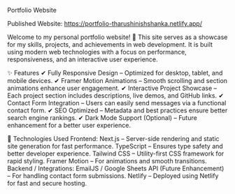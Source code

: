Portfolio Website

Published Website: https://portfolio-tharushinishshanka.netlify.app/


Welcome to my personal portfolio website! 🚀 This site serves as a showcase for my skills, projects, and achievements in web development. It is built using modern web technologies with a focus on performance, responsiveness, and an interactive user experience.

✨ Features
✔ Fully Responsive Design – Optimized for desktop, tablet, and mobile devices.
✔ Framer Motion Animations – Smooth scrolling and section animations enhance user engagement.
✔ Interactive Project Showcase – Each project section includes descriptions, live demos, and GitHub links.
✔ Contact Form Integration – Users can easily send messages via a functional contact form.
✔ SEO Optimized – Metadata and best practices ensure better search engine rankings.
✔ Dark Mode Support (Optional) – Future enhancement for a better user experience.

🚀 Technologies Used
Frontend:
Next.js – Server-side rendering and static site generation for fast performance.
TypeScript – Ensures type safety and better developer experience.
Tailwind CSS – Utility-first CSS framework for rapid styling.
Framer Motion – For animations and smooth transitions.
Backend / Integrations:
EmailJS / Google Sheets API (Future Enhancement) – For handling contact form submissions.
Netlify – Deployed using Netlify for fast and secure hosting.
